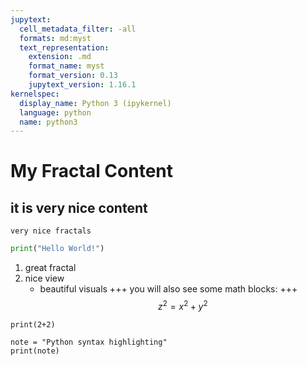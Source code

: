 ```yaml
---
jupytext:
  cell_metadata_filter: -all
  formats: md:myst
  text_representation:
    extension: .md
    format_name: myst
    format_version: 0.13
    jupytext_version: 1.16.1
kernelspec:
  display_name: Python 3 (ipykernel)
  language: python
  name: python3
---
```



# My Fractal Content
## it is very nice content

```{note}
very nice fractals
```
 ```python
 print("Hello World!")
 ```
 1. great fractal
 2. nice view
    * beautiful visuals
+++
you will also see some math blocks:
+++
$$
z^2 = x^2 + y^2 
$$
```{code-cell} python3
print(2+2)
```
```{code-cell} ipython3
note = "Python syntax highlighting"
print(note)
```
